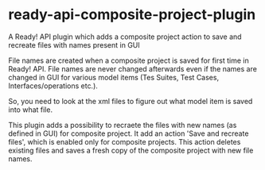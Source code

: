 # ready-api-composite-project-plugin
A Ready! API plugin which adds a composite project action to save and recreate files with names present in GUI

File names are created when a composite project is saved for first time in Ready! API. File names are never changed afterwards even if the names are changed in GUI for various model items (Tes Suites, Test Cases, Interfaces/operations etc.).

So, you need to look at the xml files to figure out what model item is saved into what file. 

This plugin adds a possibility to recraete the files with new names (as defined in GUI) for composite project. It add an action 'Save and recreate files', which is enabled only for composite projects.
This action deletes existing files and saves a fresh copy of the composite project with new file names.
